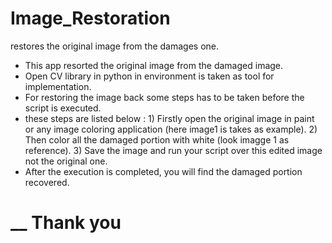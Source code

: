 # Image_Restoration
restores the original image from the damages one.


* This app resorted the original image from the damaged image.
* Open CV library in python in environment is taken as tool for implementation.
* For restoring the image back some steps has to be taken before the script is executed.
* these steps are listed below :
      1) Firstly open the original image in paint or any image coloring application (here image1 is takes as example).
      2) Then color all the damaged portion with white (look imagge 1 as reference).
      3) Save the image and run your script over this edited image not the original one.
 * After the execution is completed, you will find the damaged portion recovered.
 
# __ Thank you
